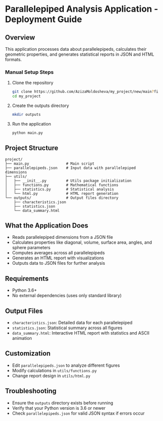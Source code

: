 # Parallelepiped Analysis Application - Deployment Guide

## Overview
This application processes data about parallelepipeds, calculates their geometric properties, and generates statistical reports in JSON and HTML formats.

### Manual Setup Steps
1. Clone the repository
   ```bash
   git clone https://github.com/AzizaMoldosheva/my_project/new/main?filename=README.md
   cd my_project

   ```

2. Create the outputs directory
   ```bash
   mkdir outputs
   ```

3. Run the application
   ```bash
   python main.py
   ```

## Project Structure
```
project/
├── main.py                 # Main script
├── parallelepipeds.json    # Input data with parallelepiped dimensions
├── utils/
│   ├── __init__.py         # Utils package initialization
│   ├── functions.py        # Mathematical functions
│   ├── statistics.py       # Statistical analysis
│   └── html.py             # HTML report generation
└── outputs/                # Output files directory
    ├── characteristics.json
    ├── statistics.json
    └── data_summary.html
```

## What the Application Does
- Reads parallelepiped dimensions from a JSON file
- Calculates properties like diagonal, volume, surface area, angles, and sphere parameters
- Computes averages across all parallelepipeds
- Generates an HTML report with visualizations
- Outputs data to JSON files for further analysis

## Requirements
- Python 3.6+
- No external dependencies (uses only standard library)

## Output Files
- `characteristics.json`: Detailed data for each parallelepiped
- `statistics.json`: Statistical summary across all figures
- `data_summary.html`: Interactive HTML report with statistics and ASCII animation

## Customization
- Edit `parallelepipeds.json` to analyze different figures
- Modify calculations in `utils/functions.py`
- Change report design in `utils/html.py`

## Troubleshooting
- Ensure the `outputs` directory exists before running
- Verify that your Python version is 3.6 or newer
- Check `parallelepipeds.json` for valid JSON syntax if errors occur
